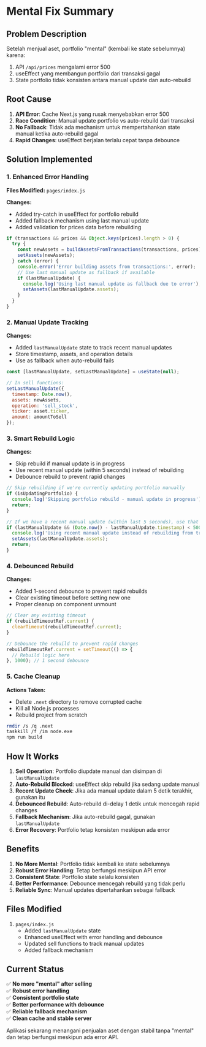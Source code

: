 # Mental Fix Summary

## Problem Description
Setelah menjual aset, portfolio "mental" (kembali ke state sebelumnya) karena:
1. API `/api/prices` mengalami error 500
2. useEffect yang membangun portfolio dari transaksi gagal
3. State portfolio tidak konsisten antara manual update dan auto-rebuild

## Root Cause
1. **API Error**: Cache Next.js yang rusak menyebabkan error 500
2. **Race Condition**: Manual update portfolio vs auto-rebuild dari transaksi
3. **No Fallback**: Tidak ada mechanism untuk mempertahankan state manual ketika auto-rebuild gagal
4. **Rapid Changes**: useEffect berjalan terlalu cepat tanpa debounce

## Solution Implemented

### 1. Enhanced Error Handling
**Files Modified:** `pages/index.js`

**Changes:**
- Added try-catch in useEffect for portfolio rebuild
- Added fallback mechanism using last manual update
- Added validation for prices data before rebuilding

```javascript
if (transactions && prices && Object.keys(prices).length > 0) {
  try {
    const newAssets = buildAssetsFromTransactions(transactions, prices);
    setAssets(newAssets);
  } catch (error) {
    console.error('Error building assets from transactions:', error);
    // Use last manual update as fallback if available
    if (lastManualUpdate) {
      console.log('Using last manual update as fallback due to error');
      setAssets(lastManualUpdate.assets);
    }
  }
}
```

### 2. Manual Update Tracking
**Changes:**
- Added `lastManualUpdate` state to track recent manual updates
- Store timestamp, assets, and operation details
- Use as fallback when auto-rebuild fails

```javascript
const [lastManualUpdate, setLastManualUpdate] = useState(null);

// In sell functions:
setLastManualUpdate({
  timestamp: Date.now(),
  assets: newAssets,
  operation: 'sell_stock',
  ticker: asset.ticker,
  amount: amountToSell
});
```

### 3. Smart Rebuild Logic
**Changes:**
- Skip rebuild if manual update is in progress
- Use recent manual update (within 5 seconds) instead of rebuilding
- Debounce rebuild to prevent rapid changes

```javascript
// Skip rebuilding if we're currently updating portfolio manually
if (isUpdatingPortfolio) {
  console.log('Skipping portfolio rebuild - manual update in progress');
  return;
}

// If we have a recent manual update (within last 5 seconds), use that instead
if (lastManualUpdate && (Date.now() - lastManualUpdate.timestamp) < 5000) {
  console.log('Using recent manual update instead of rebuilding from transactions');
  setAssets(lastManualUpdate.assets);
  return;
}
```

### 4. Debounced Rebuild
**Changes:**
- Added 1-second debounce to prevent rapid rebuilds
- Clear existing timeout before setting new one
- Proper cleanup on component unmount

```javascript
// Clear any existing timeout
if (rebuildTimeoutRef.current) {
  clearTimeout(rebuildTimeoutRef.current);
}

// Debounce the rebuild to prevent rapid changes
rebuildTimeoutRef.current = setTimeout(() => {
  // Rebuild logic here
}, 1000); // 1 second debounce
```

### 5. Cache Cleanup
**Actions Taken:**
- Delete `.next` directory to remove corrupted cache
- Kill all Node.js processes
- Rebuild project from scratch

```bash
rmdir /s /q .next
taskkill /f /im node.exe
npm run build
```

## How It Works

1. **Sell Operation**: Portfolio diupdate manual dan disimpan di `lastManualUpdate`
2. **Auto-Rebuild Blocked**: useEffect skip rebuild jika sedang update manual
3. **Recent Update Check**: Jika ada manual update dalam 5 detik terakhir, gunakan itu
4. **Debounced Rebuild**: Auto-rebuild di-delay 1 detik untuk mencegah rapid changes
5. **Fallback Mechanism**: Jika auto-rebuild gagal, gunakan `lastManualUpdate`
6. **Error Recovery**: Portfolio tetap konsisten meskipun ada error

## Benefits

1. **No More Mental**: Portfolio tidak kembali ke state sebelumnya
2. **Robust Error Handling**: Tetap berfungsi meskipun API error
3. **Consistent State**: Portfolio state selalu konsisten
4. **Better Performance**: Debounce mencegah rebuild yang tidak perlu
5. **Reliable Sync**: Manual updates dipertahankan sebagai fallback

## Files Modified

1. `pages/index.js`
   - Added `lastManualUpdate` state
   - Enhanced useEffect with error handling and debounce
   - Updated sell functions to track manual updates
   - Added fallback mechanism

## Current Status

✅ **No more "mental" after selling**  
✅ **Robust error handling**  
✅ **Consistent portfolio state**  
✅ **Better performance with debounce**  
✅ **Reliable fallback mechanism**  
✅ **Clean cache and stable server**  

Aplikasi sekarang menangani penjualan aset dengan stabil tanpa "mental" dan tetap berfungsi meskipun ada error API. 